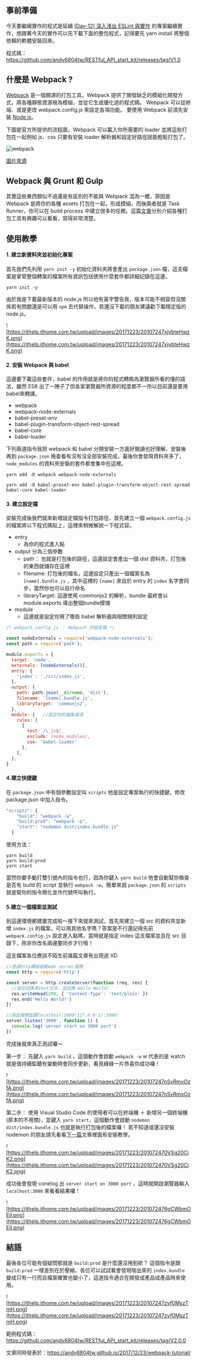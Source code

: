 ## 事前準備
今天要繼續實作的程式是延續 [[Day-12] 深入浅出 ESLint 與實作](https://ithelp.ithome.com.tw/articles/10193060) 的專案繼續實作，想跟著今天的實作可以先下載下面的整包程式，記得要先 yarn install 將整個依賴的軟體安裝回來。

程式碼：https://github.com/andy6804tw/RESTful_API_start_kit/releases/tag/V1.0

## 什麼是 Webpack ?
[Webpack](https://zh.wikipedia.org/wiki/Webpack) 是一個開源的打包工具。Webpack 提供了開發缺乏的模組化開發方式，將各種靜態資源視為模組，並從它生成優化過的程式碼。 Webpack 可以從終端、或是更改 webpack.config.js 來設定各項功能。 要使用 Webpack 前須先安裝 [Node.js](https://nodejs.org/en/)。

下圖是官方所提供的流程圖，Webpack 可以載入你所需要的 loader 並將這些打包在一起例如 js、css 只要有安裝 loader 解析器和設定好路徑就能輕鬆打包了。

![webpack](https://webpack.github.io/assets/what-is-webpack.png)

[圖片來源](https://webpack.github.io/)

## Webpack 與 Grunt 和 Gulp
其實這些東西類似不過還是有區別的不能與 Webpack 混為一體，原因是 Webpack 是將你的各種 assets 打包在一起，形成模組，而後兩者就是 Task Runner，你可以在 build process 中建立很多的任務。這篇[文章](https://survivejs.com/webpack/appendices/comparison/)分別介紹各種打包工具有興趣可以看看，寫得非常清楚。

## 使用教學

#### 1. 建立新資料夾並初始化專案
首先我們先利用 `yarn init -y` 初始化資料夾將會產出 `package.json` 檔，這支檔案是掌管整個轉案的檔案所有資訊包括使用什麼套件都詳細記錄在這邊。

```
yarn init -y
```
由於我是下載最新版本的 node.js 所以他有黃字警告我，版本可能不相容但沒關係若有問題還是可以用 `npm` 去代替操作，若還沒下載的朋友建議勸下載穩定版的 node.js。

![https://ithelp.ithome.com.tw/upload/images/20171223/20107247xjvbteHwzK.png](https://ithelp.ithome.com.tw/upload/images/20171223/20107247xjvbteHwzK.png)

#### 2. 安裝 Webpack 與 babel

這邊要下載這些套件，babel 的作用就是將你的程式轉換為瀏覽器所看的懂的語法，雖然 ES6 出了一陣子了但各家瀏覽器所資源的程度都不一所以目前還是要用babel來轉譯。

- webpack
- webpack-node-externals
- babel-preset-env 
- babel-plugin-transform-object-rest-spread
- babel-core
- babel-loader 

下列兩道指令我把 webpack 和 babel 分開安裝一方面好閱讀也好理解，安裝後再到 `package.json` 檢查看有沒有沒全部安裝完成，最後你會發現資料夾多了， `node_modules` 的資料夾安裝的套件都會集中在這裡。

```
yarn add -D webpack webpack-node-externals

yarn add -D babel-preset-env babel-plugin-transform-object-rest-spread babel-core babel-loader 
```



#### 3. 建立設定檔
安裝完成後我們就來新增設定檔指令打包路徑，首先建立一個 `webpack.config.js` 的檔案將以下程式碼貼上，這裡來稍微解說一下程式容。

- entry
  - 為你的程式進入點
- output 分為三個參數
  - path： 也就是打包後的路徑，這邊設定會產出一個 dist 資料夾，打包後的東西就儲存在這裡
  - filename: 打包後的檔名，這邊設定只產出一個檔案名為 `[name].bundle.js` ，其中這裡的 `[name]` 來自於 entry 的 `index` 名字會同步，當然你也可以自行命名
  - libraryTarget: 這邊使用 commonjs2 的解析，bundle 最終會以 module.exports 導出整個bundle模塊
- module
  - 這邊就是設定你用了哪些 babel 解析器與相關規則設定

```js
/* webpack.config.js ： Webpack 的設定檔 */

const nodeExternals = require('webpack-node-externals');
const path = require('path');

module.exports = {
  target: 'node',
  externals: [nodeExternals()],
  entry: {
    'index': './src/index.js',
  },
  output: {
    path: path.join(__dirname, 'dist'),
    filename: '[name].bundle.js',
    libraryTarget: 'commonjs2',
  },
  module: {   //設定你的檔案選項
    rules: [
      {
        test: /\.js$/,
        exclude: /node_modules/,
        use: 'babel-loader'
      },
    ],
  },
}
```

#### 4.建立快捷鍵

在 `package.json` 中有個參數設定叫 `scripts` 他是設定專案執行的快捷鍵，修改 package.json 中加入指令。
```js
"scripts": {
    "build": "webpack -w",
    "build:prod": "webpack -p",
    "start": "nodemon dist/index.bundle.js"
  }
```
使用方法：
```
yarn build
yarn build:prod
yarn start
```

當然你要手動打雙引號內的指令也行，因為你鍵入 `yarn build` 他會自動幫你檢查是否有 build 的 script 並執行 `webpack -w`，簡單來說 `package.json` 的 `scripts` 就是幫你的指令簡化並作代號呼叫執行。

#### 5.建立一個檔案並測試

到這邊環境都建置完成啦～接下來就來測試，首先來建立一個 src 的資料夾並新增 `index.js` 的檔案，可以用其他名字嗎？答案是不行還記得先前 `webpack.config.js` 設定進入點嗎，當時就是指定 index 這支檔案並且在 src 目錄下，除非你改名兩邊要同步才行哦！

這支檔案各位應該不陌生前幾篇文章有出現過 XD

```js
//透過http模組啟動web server服務
const http = require('http')

const server = http.createServer(function (req, res) {
  //設定回應為text文件，並回應 Hello World!
  res.writeHead(200, { 'Content-Type': 'text/plain' })
  res.end('Hello World!')
})

//設定服務監聽localhost:3000(127.0.0.1/:3000)
server.listen('3000', function () {
  console.log('server start on 3000 port')
})

```

完成後就來真正測試囉～

第一步： 先鍵入 `yarn build` ，這個動作會啟動 `webpack -w` w 代表的是 watch 就是值持續監聽有變動時會同步更新，看見綠綠一片恭喜你成功囉！

![https://ithelp.ithome.com.tw/upload/images/20171223/20107247nSvRmxOzfA.png](https://ithelp.ithome.com.tw/upload/images/20171223/20107247nSvRmxOzfA.png)

第二步： 使用 Visual Studio Code 的使用者可以在終端機 ＋ 新增另一個終端機(原本的不用關)，並鍵入 `yarn start`，這個動作會啟動 `nodemon dist/index.bundle.js` 也就是執行打包後的檔案囉！ 若不知道或還沒安裝 nodemon 的朋友請先看看[下一篇](https://ithelp.ithome.com.tw/articles/10193307)文章裡面有安裝教學。

![https://ithelp.ithome.com.tw/upload/images/20171223/201072470VSg20CiK2.png](https://ithelp.ithome.com.tw/upload/images/20171223/201072470VSg20CiK2.png)
 
 成功後會發現 conelog 出 `server start on 3000 port` ，這時就開啟瀏覽器輸入 `localhost:3000` 來看看結果囉！

![https://ithelp.ithome.com.tw/upload/images/20171223/201072476gCWbmOEjI.png](https://ithelp.ithome.com.tw/upload/images/20171223/201072476gCWbmOEjI.png)

## 結語
最後各位可能有個疑問那就是 `build:prod` 是什麼還沒用到欸？ 這個指令是跟 `build:prod` 一樣差別在於壓縮，各位可以試試看會發現喘出來的 `index.bundle` 變成只有一行而且檔案確實也變小了，這道指令適合在開發成產品成產品時來使用。

![https://ithelp.ithome.com.tw/upload/images/20171223/20107247zyf0MszTmH.png](https://ithelp.ithome.com.tw/upload/images/20171223/20107247zyf0MszTmH.png)

範例程式碼：https://github.com/andy6804tw/RESTful_API_start_kit/releases/tag/V2.0.0

文章同時發表於：https://andy6804tw.github.io/2017/12/23/webpack-tutorial/
